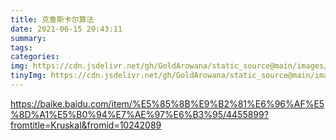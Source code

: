 ```yaml
---
title: 克鲁斯卡尔算法
date: 2021-06-15 20:43:11
summary:
tags:
categories:
img: https://cdn.jsdelivr.net/gh/GoldArowana/static_source@main/images/cover/co112-m.jpg
tinyImg: https://cdn.jsdelivr.net/gh/GoldArowana/static_source@main/images/tiny/cover/co112.jpg
---
```


https://baike.baidu.com/item/%E5%85%8B%E9%B2%81%E6%96%AF%E5%8D%A1%E5%B0%94%E7%AE%97%E6%B3%95/4455899?fromtitle=Kruskal&fromid=10242089